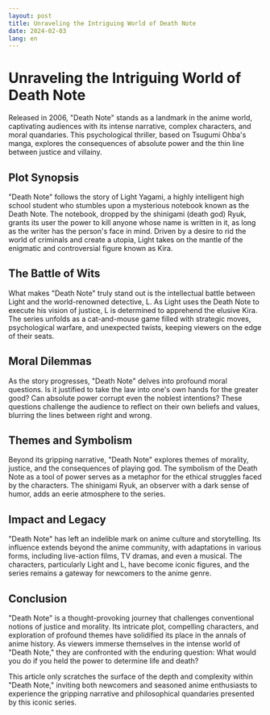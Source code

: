 ```yaml
---
layout: post
title: Unraveling the Intriguing World of Death Note
date: 2024-02-03
lang: en
---
```


# Unraveling the Intriguing World of Death Note

Released in 2006, "Death Note" stands as a landmark in the anime world, captivating audiences with its intense narrative, complex characters, and moral quandaries. This psychological thriller, based on Tsugumi Ohba's manga, explores the consequences of absolute power and the thin line between justice and villainy.

## Plot Synopsis

"Death Note" follows the story of Light Yagami, a highly intelligent high school student who stumbles upon a mysterious notebook known as the Death Note. The notebook, dropped by the shinigami (death god) Ryuk, grants its user the power to kill anyone whose name is written in it, as long as the writer has the person's face in mind. Driven by a desire to rid the world of criminals and create a utopia, Light takes on the mantle of the enigmatic and controversial figure known as Kira.

## The Battle of Wits

What makes "Death Note" truly stand out is the intellectual battle between Light and the world-renowned detective, L. As Light uses the Death Note to execute his vision of justice, L is determined to apprehend the elusive Kira. The series unfolds as a cat-and-mouse game filled with strategic moves, psychological warfare, and unexpected twists, keeping viewers on the edge of their seats.

## Moral Dilemmas

As the story progresses, "Death Note" delves into profound moral questions. Is it justified to take the law into one's own hands for the greater good? Can absolute power corrupt even the noblest intentions? These questions challenge the audience to reflect on their own beliefs and values, blurring the lines between right and wrong.

## Themes and Symbolism

Beyond its gripping narrative, "Death Note" explores themes of morality, justice, and the consequences of playing god. The symbolism of the Death Note as a tool of power serves as a metaphor for the ethical struggles faced by the characters. The shinigami Ryuk, an observer with a dark sense of humor, adds an eerie atmosphere to the series.

## Impact and Legacy

"Death Note" has left an indelible mark on anime culture and storytelling. Its influence extends beyond the anime community, with adaptations in various forms, including live-action films, TV dramas, and even a musical. The characters, particularly Light and L, have become iconic figures, and the series remains a gateway for newcomers to the anime genre.

## Conclusion

"Death Note" is a thought-provoking journey that challenges conventional notions of justice and morality. Its intricate plot, compelling characters, and exploration of profound themes have solidified its place in the annals of anime history. As viewers immerse themselves in the intense world of "Death Note," they are confronted with the enduring question: What would you do if you held the power to determine life and death?

This article only scratches the surface of the depth and complexity within "Death Note," inviting both newcomers and seasoned anime enthusiasts to experience the gripping narrative and philosophical quandaries presented by this iconic series.

